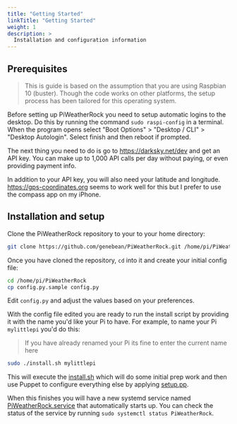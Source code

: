```yaml
---
title: "Getting Started"
linkTitle: "Getting Started"
weight: 1
description: >
  Installation and configuration information
---
```


## Prerequisites

> This is guide is based on the assumption that you are using Raspbian 10 (buster). Though the code works on other platforms, the setup process has been tailored for this operating system.

Before setting up PiWeatherRock you need to setup automatic logins to the desktop. Do this by running the command `sudo raspi-config` in a terminal. When the program opens select "Boot Options" > "Desktop / CLI" > "Desktop Autologin". Select finish and then reboot if prompted.

The next thing you need to do is go to https://darksky.net/dev and get an API key. You can make up to 1,000 API calls per day without paying, or even providing payment info.

In addition to your API key, you will also need your latitude and longitude. https://gps-coordinates.org seems to work well for this but I prefer to use the compass app on my iPhone.

## Installation and setup

Clone the PiWeatherRock repository to your to your home directory:

```bash
git clone https://github.com/genebean/PiWeatherRock.git /home/pi/PiWeatherRock
```

Once you have cloned the repository, `cd` into it and create your initial config file:

```bash
cd /home/pi/PiWeatherRock
cp config.py.sample config.py
```

Edit `config.py` and adjust the values based on your preferences.

With the config file edited you are ready to run the install script by providing it with the name you'd like your Pi to have. For example, to name your Pi `mylittlepi` you'd do this:

> If you have already renamed your Pi its fine to enter the current name here

```bash
sudo ./install.sh mylittlepi
```

This will execute the [install.sh](https://github.com/genebean/PiWeatherRock/blob/master/install.sh) which will do some initial prep work and then use Puppet to configure everything else by applying [setup.pp](https://github.com/genebean/PiWeatherRock/blob/master/setup.pp).

When this finishes you will have a new systemd service named [PiWeatherRock.service](PiWeatherRock.service) that automatically starts up. You can check the status of the service by running `sudo systemctl status PiWeatherRock`.
